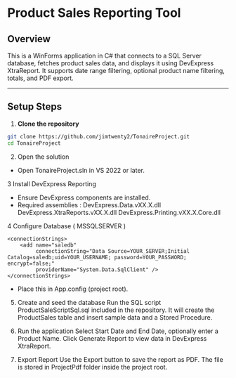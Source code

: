 # Product Sales Reporting Tool

## Overview
This is a WinForms application in C# that connects to a SQL Server database, fetches product sales data, and displays it using DevExpress XtraReport. It supports date range filtering, optional product name filtering, totals, and PDF export.

---

## Setup Steps

1. **Clone the repository**
```bash
git clone https://github.com/jimtwenty2/TonaireProject.git
cd TonaireProject
```
2. Open the solution
- Open TonaireProject.sln in VS 2022 or later.

3 Install DevExpress Reporting
- Ensure DevExpress components are installed.
- Required assemblies : 
	DevExpress.Data.vXX.X.dll
  DevExpress.XtraReports.vXX.X.dll
  DevExpress.Printing.vXX.X.Core.dll

4 Configure Database ( MSSQLSERVER )
```
<connectionStrings>
    <add name="saledb"
         connectionString="Data Source=YOUR_SERVER;Initial Catalog=saledb;uid=YOUR_USERNAME; password=YOUR_PASSWORD; encrypt=false;"
         providerName="System.Data.SqlClient" />
</connectionStrings>
```
- Place this in App.config (project root).

5. Create and seed the database
Run the SQL script ProductSaleScriptSql.sql included in the repository.
It will create the ProductSales table and insert sample data and a Stored Procedure.

6. Run the application
Select Start Date and End Date, optionally enter a Product Name.
Click Generate Report to view data in DevExpress XtraReport.

7. Export Report
Use the Export button to save the report as PDF. The file is stored in ProjectPdf folder inside the project root.
